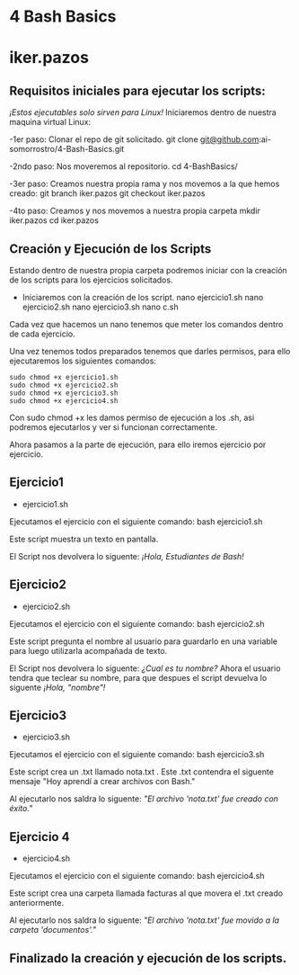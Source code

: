 
# 4 Bash Basics
# iker.pazos

## Requisitos iniciales para ejecutar los scripts:
*¡Estos ejecutables solo sirven para Linux!*
Iniciaremos dentro de nuestra maquina virtual Linux:

-1er paso: Clonar el repo de git solicitado.
    git clone git@github.com:ai-somorrostro/4-Bash-Basics.git

-2ndo paso: Nos moveremos al repositorio.
    cd 4-BashBasics/

-3er paso: Creamos nuestra propia rama y nos movemos a la que hemos creado:
    git branch iker.pazos
    git checkout iker.pazos

-4to paso: Creamos y nos movemos a nuestra propia carpeta 
    mkdir iker.pazos
    cd iker.pazos

## Creación y Ejecución de los Scripts

Estando dentro de nuestra propia carpeta podremos iniciar con la creación de los scripts para los ejercicios solicitados.

- Iniciaremos con la creación de los script.
    nano ejercicio1.sh
    nano ejercicio2.sh
    nano ejercicio3.sh
    nano c.sh

Cada vez que hacemos un nano tenemos que meter los comandos dentro de cada ejercicio.

Una vez tenemos todos preparados tenemos que darles permisos, para ello ejecutaremos los siguientes comandos:

    sudo chmod +x ejercicio1.sh
    sudo chmod +x ejercicio2.sh
    sudo chmod +x ejercicio3.sh
    sudo chmod +x ejercicio4.sh

Con sudo chmod +x les damos permiso de ejecución a los .sh, asi podremos ejecutarlos y ver si funcionan correctamente.

Ahora pasamos a la parte de ejecución, para ello iremos ejercicio por ejercicio.

## Ejercicio1

- ejercicio1.sh

Ejecutamos el ejercicio con el siguiente comando:
    bash ejercicio1.sh

Este script muestra un texto en pantalla.

El Script nos devolvera lo siguente: 
*¡Hola, Estudiantes de Bash!*


## Ejercicio2

- ejercicio2.sh

Ejecutamos el ejercicio con el siguiente comando:
    bash ejercicio2.sh

Este script pregunta el nombre al usuario para guardarlo en una variable para luego utilizarla
acompañada de texto.

El Script nos devolvera lo siguente:
*¿Cual es tu nombre?*
Ahora el usuario tendra que teclear su nombre, para que despues el script
devuelva lo siguente
*¡Hola, "nombre"!*


## Ejercicio3

- ejercicio3.sh

Ejecutamos el ejercicio con el siguiente comando:
    bash ejercicio3.sh

Este script crea un .txt llamado nota.txt . Este .txt contendra el siguente mensaje "Hoy aprendí a crear archivos con Bash."

Al ejecutarlo nos saldra lo siguente:
*"El archivo 'nota.txt' fue creado con éxito."*

## Ejercicio 4 

- ejercicio4.sh

Ejecutamos el ejercicio con el siguiente comando:
    bash ejercicio4.sh

Este script crea una carpeta llamada facturas al que movera el .txt creado anteriormente.

Al ejecutarlo nos saldra lo siguente:
*"El archivo 'nota.txt' fue movido a la carpeta 'documentos'."*

## Finalizado la creación y ejecución de los scripts.
